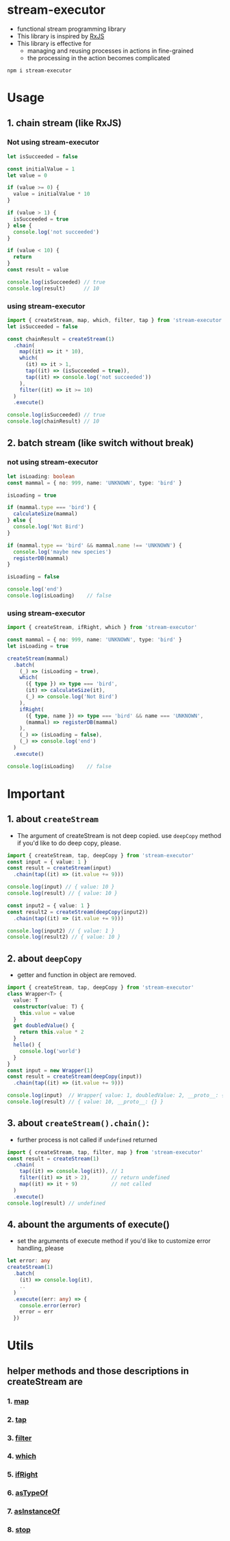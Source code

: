 # stream-executor
- functional stream programming library
- This library is inspired by [RxJS](https://github.com/ReactiveX/rxjs)
- This library is effective for
  - managing and reusing processes in actions in fine-grained
  - the processing in the action becomes complicated

```
npm i stream-executor
```

# Usage

## 1. chain stream (like RxJS)

### Not using stream-executor 
```ts
let isSucceeded = false

const initialValue = 1
let value = 0

if (value >= 0) {
  value = initialValue * 10
}

if (value > 1) {
  isSucceeded = true
} else {
  console.log('not succeeded')
}

if (value < 10) {
  return
}
const result = value

console.log(isSucceeded) // true
console.log(result)      // 10
```

###  using stream-executor
```ts
import { createStream, map, which, filter, tap } from 'stream-executor'
let isSucceeded = false

const chainResult = createStream(1)
  .chain(
    map((it) => it * 10),
    which(
      (it) => it > 1,
      tap((it) => (isSucceeded = true)),
      tap((it) => console.log('not succeeded'))
    ),
    filter((it) => it >= 10)
  )
  .execute()

console.log(isSucceeded) // true
console.log(chainResult) // 10
```

## 2. batch stream (like switch without break)

### not using stream-executor 
```ts
let isLoading: boolean
const mammal = { no: 999, name: 'UNKNOWN', type: 'bird' }

isLoading = true

if (mammal.type === 'bird') {
  calculateSize(mammal)
} else {
  console.log('Not Bird')
}

if (mammal.type == 'bird' && mammal.name !== 'UNKNOWN') {
  console.log('maybe new species')
  registerDB(mammal)
}

isLoading = false

console.log('end')
console.log(isLoading)    // false
```

###  using stream-executor 
```ts
import { createStream, ifRight, which } from 'stream-executor'

const mammal = { no: 999, name: 'UNKNOWN', type: 'bird' }
let isLoading = true

createStream(mammal)
  .batch(
    (_) => (isLoading = true),
    which(
      ({ type }) => type === 'bird',
      (it) => calculateSize(it),
      (_) => console.log('Not Bird')
    ),
    ifRight(
      ({ type, name }) => type === 'bird' && name === 'UNKNOWN',
      (mammal) => registerDB(mammal)
    ),
    (_) => (isLoading = false),
    (_) => console.log('end')
  )
  .execute()

console.log(isLoading)    // false
```

# Important
## 1. about `createStream`
  - The argument of createStream is not deep copied. use `deepCopy` method if you'd like to do deep copy, please.
  ```ts
  import { createStream, tap, deepCopy } from 'stream-executor'
  const input = { value: 1 }
  const result = createStream(input)
    .chain(tap((it) => (it.value += 9)))

  console.log(input) // { value: 10 }
  console.log(result) // { value: 10 }

  const input2 = { value: 1 }
  const result2 = createStream(deepCopy(input2))
    .chain(tap((it) => (it.value += 9)))

  console.log(input2) // { value: 1 }
  console.log(result2) // { value: 10 }
  ```
## 2. about `deepCopy`
  - getter and function in object are removed.
  ```ts
  import { createStream, tap, deepCopy } from 'stream-executor'
  class Wrapper<T> {
    value: T
    constructor(value: T) {
      this.value = value
    }
    get doubledValue() {
      return this.value * 2
    }
    hello() {
      console.log('world')
    }
  }
  const input = new Wrapper(1)
  const result = createStream(deepCopy(input))
    .chain(tap((it) => (it.value += 9)))

  console.log(input)  // Wrapper{ value: 1, doubledValue: 2, __proto__: { hello: () => console.log('world') } }
  console.log(result) // { value: 10, __proto__: {} }
  ``` 
## 3. about `createStream().chain()`:
  - further process is not called if `undefined` returned
  ```ts
  import { createStream, tap, filter, map } from 'stream-executor'
  const result = createStream(1)
    .chain(
      tap((it) => console.log(it)), // 1
      filter((it) => it > 2),       // return undefined
      map((it) => it + 9)           // not called
    )
    .execute()
  console.log(result) // undefined
  ``` 

## 4. abount the arguments of execute()
  - set the arguments of execute method if you'd like to customize error handling, please
  ```ts
  let error: any
  createStream(1)
    .batch(
      (it) => console.log(it),
      ..
    )
    .execute((err: any) => {
      console.error(error)
      error = err
    })
  ```

# Utils
## helper methods and those descriptions in createStream are
  ### 1. [map](./src/executors/helpers/index.ts#L1)
  ### 2. [tap](./src/executors/helpers/index.ts#L16)
  ### 3. [filter](./src/executors/helpers/index.ts#L31)
  ### 4. [which](./src/executors/helpers/index.ts#L46)
  ### 5. [ifRight](./src/executors/helpers/index.ts#L72)
  ### 6. [asTypeOf](./src/executors/helpers/index.ts#L97)
  ### 7. [asInstanceOf](./src/executors/helpers/index.ts#L120)
  ### 8. [stop](./src/executors/helpers/index.ts#L142)
